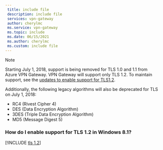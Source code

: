 ```yaml
---
 title: include file
 description: include file
 services: vpn-gateway
 author: cherylmc
 ms.service: vpn-gateway
 ms.topic: include
 ms.date: 06/15/2021
 ms.author: cherylmc
 ms.custom: include file
---
```

>[!NOTE]
>Starting July 1, 2018, support is being removed for TLS 1.0 and 1.1 from Azure VPN Gateway. VPN 
>Gateway will support only TLS 1.2. To maintain support, see the [updates to enable support for TLS1.2](#tls1).

Additionally, the following legacy algorithms will also be deprecated for TLS on July 1, 2018:

* RC4 (Rivest Cipher 4)
* DES (Data Encryption Algorithm)
* 3DES (Triple Data Encryption Algorithm)
* MD5 (Message Digest 5)

### <a name="tls1"></a>How do I enable support for TLS 1.2 in Windows 8.1?

[!INCLUDE [tls 1.2](vpn-gateway-tls-include.md)]
